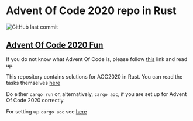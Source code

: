 # Advent Of Code 2020 repo in Rust

![GitHub last commit](https://img.shields.io/github/last-commit/maksyms/aoc2020)

## [Advent Of Code 2020 Fun](https://adventofcode.com/2020)

If you do not know what Advent Of Code is, please follow [this](https://adventofcode.com/) link and read up.

This repository contains solutions for AOC2020 in Rust. You can read the tasks themselves [here](https://adventofcode.com/2020)

Do either `cargo run` or, alternatively, `cargo aoc`, if you are set up for Advent Of Code 2020 correctly.

For setting up `cargo aoc` see [here](https://github.com/gobanos/cargo-aoc)
